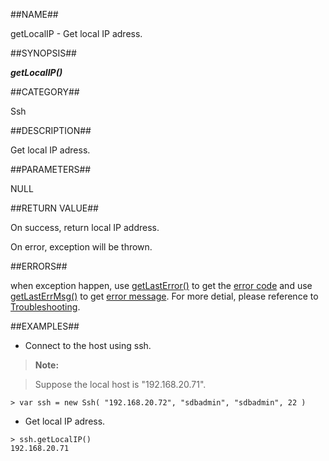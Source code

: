 
##NAME##

getLocalIP - Get local IP adress.

##SYNOPSIS##

***getLocalIP()***

##CATEGORY##

Ssh

##DESCRIPTION##

Get local IP adress.

##PARAMETERS##

NULL

##RETURN VALUE##

On success, return local IP address.

On error, exception will be thrown.

##ERRORS##

when exception happen, use [getLastError()](manual/Manual/Sequoiadb_command/Global/getLastError.md) to get the [error code](manual/Manual/Sequoiadb_error_code.md)  and use [getLastErrMsg()](manual/Manual/Sequoiadb_command/Global/getLastErrMsg.md) to get [error message](manual/Manual/Sequoiadb_command/Global/getLastErrMsg.md). For more detial, please reference to [Troubleshooting](manual/FAQ/faq_sdb.md).

##EXAMPLES##

* Connect to the host using ssh.

>**Note:**

>Suppose the local host is "192.168.20.71".

```lang-javascript
> var ssh = new Ssh( "192.168.20.72", "sdbadmin", "sdbadmin", 22 )
```

* Get local IP adress.

```lang-javascript
> ssh.getLocalIP()
192.168.20.71
```